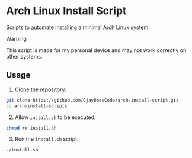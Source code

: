 # Arch Linux Install Script

Scripts to automate installing a minimal Arch Linux system.

> [!WARNING]
> This script is made for my personal device and may not work correctly on other systems.

## Usage

1. Clone the repository:

```bash
git clone https://github.com/CjayDoesCode/arch-install-script.git
cd arch-install-scripts
```

2. Allow `install.sh` to be executed:

```bash
chmod +x install.sh
```

3. Run the `install.sh` script:

```bash
./install.sh
```